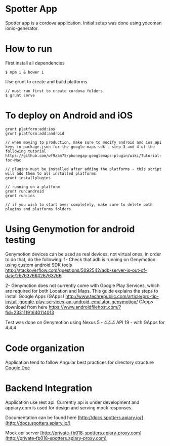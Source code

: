 Spotter App
===========
Spotter app is a cordova application. Initial setup was done using yoeoman ionic-generator. 

How to run 
===========
First install all dependencies

    $ npm i & bower i
 
Use grunt to create and build platforms

	// must run first to create cordova folders
    $ grunt serve

To deploy on Android and iOS
=============================

	grunt platform:add:ios
	grunt platform:add:android
	
	// when moving to production, make sure to modify android and ios api keys in package.json for the google maps sdk - step 3 and 4 of the following tutorial 
	https://github.com/wf9a5m75/phonegap-googlemaps-plugin/wiki/Tutorial-for-Mac
	
	// plugins must be installed after adding the platforms - this script will add them to all installed platforms
	grunt installplugins
	
	// running on a platform
	grunt run:android
	grunt run:ios	
	
	// if you wish to start over completely, make sure to delete both plugins and platforms folders
   
Using Genymotion for android testing
====================================

Genymotion devices can be used as real devices, not virtual ones.
in order to do that, do the following:
1- Check that adb is running on Genymotion using custom android SDK tools
http://stackoverflow.com/questions/5092542/adb-server-is-out-of-date/26763766#26763766

2- Genymotion does not currently come with Google Play Services, which are required for both Location and Maps.
This guide explains the steps to install Google Apps (GApps)
http://www.techrepublic.com/article/pro-tip-install-google-play-services-on-android-emulator-genymotion/
GApps download from here https://www.androidfilehost.com/?fid=23311191640114013

Test was done on Genymotion using Nexus 5 - 4.4.4 API 19 - with GApps for 4.4.4    
   
   
Code organization
=================
Application tend to fallow Angular best practices for directory structure [Google Doc](https://docs.google.com/document/d/1XXMvReO8-Awi1EZXAXS4PzDzdNvV6pGcuaF4Q9821Es/pub)

Backend Integration
===================

Application use rest api. Currently api is under development and appiary.com is used for design and serving mock responses. 

Documentation can be found here [http://docs.spotters.apiary.io/](http://docs.spotters.apiary.io/)

Mock api server [http://private-fb018-spotters.apiary-proxy.com](http://private-fb018-spotters.apiary-proxy.com)





   

